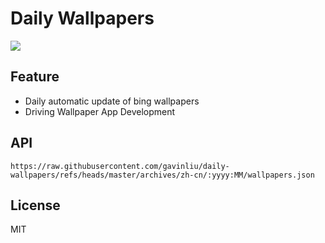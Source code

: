 # Daily Wallpapers
  
![](https://www.bing.com/th?id=OHR.TicanFrog_ZH-CN8949758487_UHD.jpg)

## Feature

- Daily automatic update of bing wallpapers
- Driving Wallpaper App Development

## API

```
https://raw.githubusercontent.com/gavinliu/daily-wallpapers/refs/heads/master/archives/zh-cn/:yyyy:MM/wallpapers.json
```

## License

MIT
  